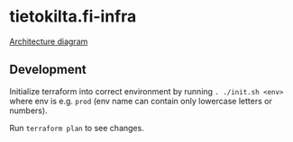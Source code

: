 # tietokilta.fi-infra

[Architecture diagram](https://miro.com/app/board/o9J_lVeCVWw=/)

## Development

Initialize terraform into correct environment by running `. ./init.sh <env>` where
env is e.g. `prod` (env name can contain only lowercase letters or numbers).

Run `terraform plan` to see changes.
